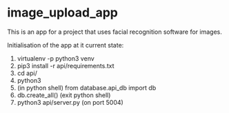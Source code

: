 
# image_upload_app
This is an app for a project that uses facial recognition software for images.

Initialisation of the app at it current state:

1. virtualenv -p python3 venv
2. pip3 install -r api/requirements.txt 
3. cd api/
4. python3
5. (in python shell) from database.api_db import db
6. db.create_all()
(exit python shell)
7. python3 api/server.py 
(on port 5004)
